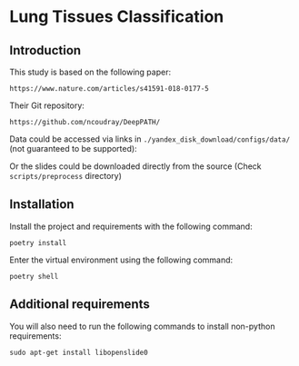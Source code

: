 # Lung Tissues Classification

## Introduction

This study is based on the following paper: 

`https://www.nature.com/articles/s41591-018-0177-5`

Their Git repository:

`https://github.com/ncoudray/DeepPATH/`

Data could be accessed via links in `./yandex_disk_download/configs/data/` (not guaranteed to be supported):

Or the slides could be downloaded directly from the source (Check `scripts/preprocess` directory)

## Installation

Install the project and requirements with the following command:

`poetry install`

Enter the virtual environment using the following command:

`poetry shell`

## Additional requirements

You will also need to run the following commands to install non-python requirements:

`sudo apt-get install libopenslide0`